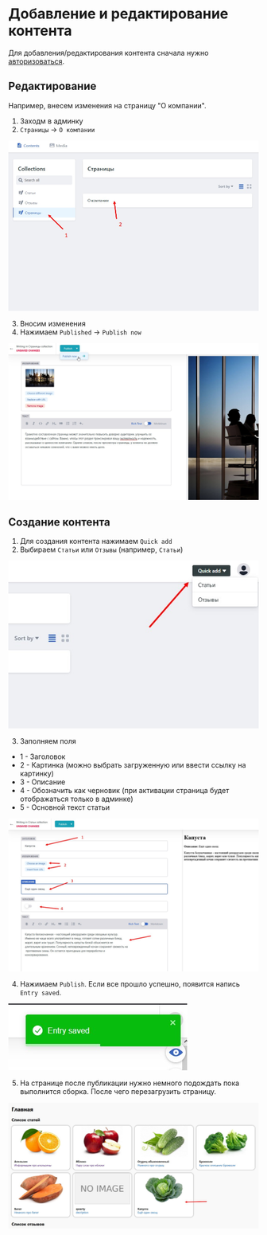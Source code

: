 # Добавление и редактирование контента

Для добавления/редактирования контента сначала нужно [авторизоваться](authorized.md).

## Редактирование

Например, внесем изменения на страницу "О компании".

1. Заходм в админку
2. `Страницы` -> `О компании`

![О компании](/static/manual/edit-about-01.jpg "О компании")

3. Вносим изменения
4. Нажимаем `Published` -> `Publish now`

![Публикуем](/static/manual/edit-about-02.jpg "")

## Создание контента

1. Для создания контента нажимаем `Quick add`
2. Выбираем `Статьи` или `Отзывы` (например, `Статьи`)

![О компании](/static/manual/add-01.jpg "О компании")

3. Заполняем поля
  * 1 - Заголовок
  * 2 - Картинка (можно выбрать загруженную или ввести ссылку на картинку)
  * 3 - Описание
  * 4 - Обозначить как черновик (при активации страница будет отображаться только в админке)
  * 5 - Основной текст статьи

![О компании](/static/manual/add-02.jpg "О компании")

4. Нажимаем `Publish`. Если все прошло успешно, появится напись `Entry saved`.

![Контент добавлен](/static/manual/add-04.jpg "Контент добавлен")

5. На странице после публикации нужно немного подождать пока выполнится сборка. После чего перезагрузить страницу.

![Добавленный контент](/static/manual/add-05.jpg "Добавленный контент")
